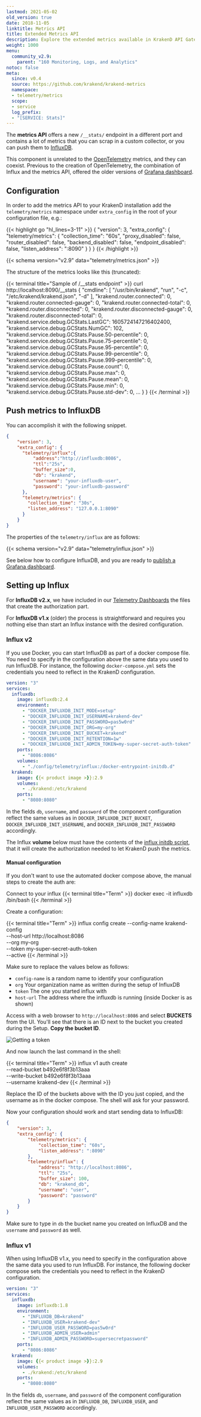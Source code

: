```yaml
---
lastmod: 2021-05-02
old_version: true
date: 2018-11-05
linktitle: Metrics API
title: Extended Metrics API
description: Explore the extended metrics available in KrakenD API Gateway telemetry for detailed insights into API performance and usage
weight: 1000
menu:
  community_v2.9:
    parent: "160 Monitoring, Logs, and Analytics"
notoc: false
meta:
  since: v0.4
  source: https://github.com/krakend/krakend-metrics
  namespace:
  - telemetry/metrics
  scope:
  - service
  log_prefix:
  - "[SERVICE: Stats]"
---
```

The **metrics API** offers a new `/__stats/` endpoint in a different port and contains a lot of metrics that you can scrap in a custom collector, or you can push them to [InfluxDB](/docs/v2.9/telemetry/influxdb/).

This component is unrelated to the [OpenTelemetry](/docs/v2.9/telemetry/opentelemetry/) metrics, and they can coexist. Previous to the creation of OpenTelemetry, the combination of Influx and the metrics API, offered the older versions of [Grafana dashboard](/docs/v2.9/telemetry/grafana/).

## Configuration
In order to add the metrics API to your KrakenD installation add the `telemetry/metrics` namespace under `extra_config` in the root of your configuration file, e.g.:

{{< highlight go "hl_lines=3-11" >}}
{
  "version": 3,
  "extra_config": {
    "telemetry/metrics": {
      "collection_time": "60s",
      "proxy_disabled": false,
      "router_disabled": false,
      "backend_disabled": false,
      "endpoint_disabled": false,
      "listen_address": ":8090"
    }
  }
}
{{< /highlight >}}

{{< schema version="v2.9" data="telemetry/metrics.json" >}}

The structure of the metrics looks like this (truncated):

{{< terminal title="Sample of /__stats endpoint" >}}
curl http://localhost:8090/__stats
{
  "cmdline": [
    "/usr/bin/krakend",
    "run",
    "-c",
    "/etc/krakend/krakend.json",
    "-d"
  ],
  "krakend.router.connected": 0,
  "krakend.router.connected-gauge": 0,
  "krakend.router.connected-total": 0,
  "krakend.router.disconnected": 0,
  "krakend.router.disconnected-gauge": 0,
  "krakend.router.disconnected-total": 0,
  "krakend.service.debug.GCStats.LastGC": 1605724147216402400,
  "krakend.service.debug.GCStats.NumGC": 102,
  "krakend.service.debug.GCStats.Pause.50-percentile": 0,
  "krakend.service.debug.GCStats.Pause.75-percentile": 0,
  "krakend.service.debug.GCStats.Pause.95-percentile": 0,
  "krakend.service.debug.GCStats.Pause.99-percentile": 0,
  "krakend.service.debug.GCStats.Pause.999-percentile": 0,
  "krakend.service.debug.GCStats.Pause.count": 0,
  "krakend.service.debug.GCStats.Pause.max": 0,
  "krakend.service.debug.GCStats.Pause.mean": 0,
  "krakend.service.debug.GCStats.Pause.min": 0,
  "krakend.service.debug.GCStats.Pause.std-dev": 0,
    ...
  }
}
{{< /terminal >}}

## Push metrics to InfluxDB
You can accomplish it with the following snippet.

```json
{
    "version": 3,
    "extra_config": {
      "telemetry/influx":{
          "address":"http://influxdb:8086",
          "ttl":"25s",
          "buffer_size":0,
          "db": "krakend",
          "username": "your-influxdb-user",
          "password": "your-influxdb-password"
      },
      "telemetry/metrics": {
        "collection_time": "30s",
        "listen_address": "127.0.0.1:8090"
      }
    }
}
```
The properties of the `telemetry/influx` are as follows:

{{< schema version="v2.9" data="telemetry/influx.json" >}}

See below how to configure InfluxDB, and you are ready to [publish a Grafana dashboard](/docs/v2.9/telemetry/grafana/).

## Setting up Influx
For **InfluxDB v2.x**, we have included in our [Telemetry Dashboards](https://github.com/krakend/telemetry-dashboards/) the files that create the authorization part.

For **InfluxDB v1.x** (older) the process is straightforward and requires you nothing else than start an Influx instance with the desired configuration.

### Influx v2
If you use Docker, you can start InfluxDB as part of a docker compose file. You need to specify in the configuration above the same data you used to run InfluxDB. For instance, the following `docker-compose.yml` sets the credentials you need to reflect in the KrakenD configuration.

```yaml
version: "3"
services:
  influxdb:
    image: influxdb:2.4
    environment:
      - "DOCKER_INFLUXDB_INIT_MODE=setup"
      - "DOCKER_INFLUXDB_INIT_USERNAME=krakend-dev"
      - "DOCKER_INFLUXDB_INIT_PASSWORD=pas5w0rd"
      - "DOCKER_INFLUXDB_INIT_ORG=my-org"
      - "DOCKER_INFLUXDB_INIT_BUCKET=krakend"
      - "DOCKER_INFLUXDB_INIT_RETENTION=1w"
      - "DOCKER_INFLUXDB_INIT_ADMIN_TOKEN=my-super-secret-auth-token"
    ports:
      - "8086:8086"
    volumes:
      - "./config/telemetry/influx:/docker-entrypoint-initdb.d"
  krakend:
    image: {{< product image >}}:2.9
    volumes:
      - ./krakend:/etc/krakend
    ports:
      - "8080:8080"
```

In the fields `db`, `username`, and `password` of the component configuration reflect the same values as in `DOCKER_INFLUXDB_INIT_BUCKET`, `DOCKER_INFLUXDB_INIT_USERNAME`, and `DOCKER_INFLUXDB_INIT_PASSWORD` accordingly.

The Influx **volume** below must have the contents of the [influx initdb script](https://github.com/krakend/telemetry-dashboards/tree/main/influx), that it will create the authorization needed to let KrakenD push the metrics.

#### Manual configuration
If you don't want to use the automated docker compose above, the manual steps to create the auth are:

Connect to your influx
{{< terminal title="Term" >}}
docker exec -it influxdb /bin/bash
{{< /terminal >}}

Create a configuration:

{{< terminal title="Term" >}}
influx config create --config-name krakend-config \
  --host-url http://localhost:8086 \
  --org my-org \
  --token my-super-secret-auth-token \
  --active
{{< /terminal >}}

Make sure to replace the values below as follows:

- `config-name` is a random name to identify your configuration
- `org` Your organization name as written during the setup of InfluxDB
- `token` The one you started influx with
- `host-url` The address where the influxdb is running (inside Docker is as shown)

Access with a web browser to `http://localhost:8086` and select **BUCKETS** from the UI. You'll see that there is an ID next to the bucket you created during the Setup. **Copy the bucket ID**.

![Getting a token](/images/documentation/influx_bucket.png)

And now launch the last command in the shell:

{{< terminal title="Term" >}}
influx v1 auth create \
  --read-bucket b492e6f8f3b13aaa \
  --write-bucket b492e6f8f3b13aaa \
  --username krakend-dev
{{< /terminal >}}

Replace the ID of the buckets above with the ID you just copied, and the username as in the docker compose. The shell will ask for your password.

Now your configuration should work and start sending data to InfluxDB:

```json
{
    "version": 3,
    "extra_config": {
        "telemetry/metrics": {
            "collection_time": "60s",
            "listen_address": ":8090"
        },
        "telemetry/influx": {
            "address": "http://localhost:8086",
            "ttl": "25s",
            "buffer_size": 100,
            "db": "krakend_db",
            "username": "user",
            "password": "password"
        }
    }
}
```

Make sure to type in `db` the bucket name you created on InfluxDB and the `username` and `password` as well.

### Influx v1
When using InfluxDB v1.x, you need to specify in the configuration above the same data you used to run InfluxDB. For instance, the following docker compose sets the credentials you need to reflect in the KrakenD configuration.

```yaml
version: "3"
services:
  influxdb:
    image: influxdb:1.8
    environment:
      - "INFLUXDB_DB=krakend"
      - "INFLUXDB_USER=krakend-dev"
      - "INFLUXDB_USER_PASSWORD=pas5w0rd"
      - "INFLUXDB_ADMIN_USER=admin"
      - "INFLUXDB_ADMIN_PASSWORD=supersecretpassword"
    ports:
      - "8086:8086"
  krakend:
    image: {{< product image >}}:2.9
    volumes:
      - ./krakend:/etc/krakend
    ports:
      - "8080:8080"
```

In the fields `db`, `username`, and `password` of the component configuration reflect the same values as in `INFLUXDB_DB`, `INFLUXDB_USER`, and `INFLUXDB_USER_PASSWORD` accordingly.